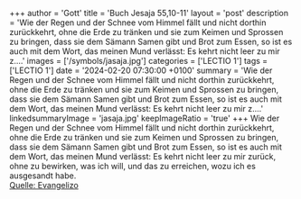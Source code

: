 +++
author = 'Gott'
title = 'Buch Jesaja 55,10-11'
layout = 'post'
description = 'Wie der Regen und der Schnee vom Himmel fällt und nicht dorthin zurückkehrt, ohne die Erde zu tränken und sie zum Keimen und Sprossen zu bringen, dass sie dem Sämann Samen gibt und Brot zum Essen, so ist es auch mit dem Wort, das meinen Mund verlässt: Es kehrt nicht leer zu mir z....'
images = ['/symbols/jasaja.jpg']
categories = ['LECTIO 1']
tags = ['LECTIO 1']
date = '2024-02-20 07:30:00 +0100'
summary = 'Wie der Regen und der Schnee vom Himmel fällt und nicht dorthin zurückkehrt, ohne die Erde zu tränken und sie zum Keimen und Sprossen zu bringen, dass sie dem Sämann Samen gibt und Brot zum Essen, so ist es auch mit dem Wort, das meinen Mund verlässt: Es kehrt nicht leer zu mir z....'
linkedsummaryImage = 'jasaja.jpg'
keepImageRatio = 'true'
+++
Wie der Regen und der Schnee vom Himmel fällt und nicht dorthin zurückkehrt, ohne die Erde zu tränken und sie zum Keimen und Sprossen zu bringen, dass sie dem Sämann Samen gibt und Brot zum Essen,
so ist es auch mit dem Wort, das meinen Mund verlässt: Es kehrt nicht leer zu mir zurück, ohne zu bewirken, was ich will, und das zu erreichen, wozu ich es ausgesandt habe.<!--more--><br> [Quelle: Evangelizo](https://evangeliumtagfuertag.org/DE/gospel)